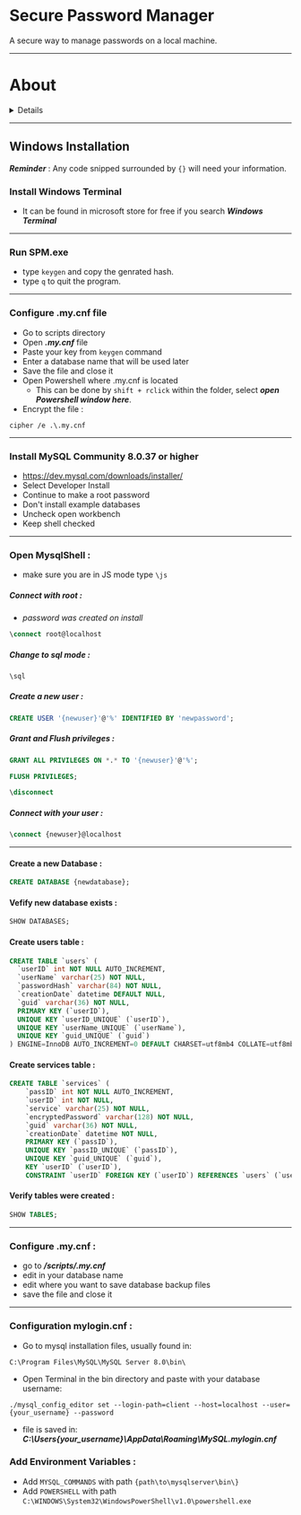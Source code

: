 # Secure Password Manager
A secure way to manage passwords on a local machine.

---
# About
<details>

### Passwords
***Plaintext passwords are never saved.***

**Account Passwords** (*master password*) : are hashed and salted then are stored to the localdatabase only accessible by that user.

**Service Passwords** : are symmetrically encrypted and are stored in the local database. They can only be decrpyted by confirming the master password of the user account.
</details>

---

## Windows Installation
***Reminder*** : Any code snipped surrounded by `{}` will need your information.

### Install Windows Terminal
- It can be found in microsoft store for free if you search ***Windows Terminal***

---

### Run SPM.exe
- type `keygen` and copy the genrated hash.
- type `q` to quit the program.

---

### Configure .my.cnf file
-  Go to scripts directory
-  Open ***.my.cnf*** file
-  Paste your key from `keygen` command
-  Enter a database name that will be used later
-  Save the file and close it
-  Open Powershell where .my.cnf is located
    - This can be done by `shift + rclick` within the folder, select ***open Powershell window here***.
-  Encrypt the file : 
```shell
cipher /e .\.my.cnf
``` 

---

### Install MySQL Community 8.0.37 or higher
- https://dev.mysql.com/downloads/installer/
- Select Developer Install
- Continue to make a root password
- Don't install example databases
- Uncheck open workbench
- Keep shell checked

---

### Open MysqlShell :
- make sure you are in JS mode type `\js`

##### Connect with root :
- *password was created on install*
```sql
\connect root@localhost
``` 
##### Change to sql mode :
```sql
\sql
```
##### Create a new user :
```sql
CREATE USER '{newuser}'@'%' IDENTIFIED BY 'newpassword';
```
##### Grant and Flush privileges :
```sql
GRANT ALL PRIVILEGES ON *.* TO '{newuser}'@'%';
```
```sql
FLUSH PRIVILEGES;
```
```sql
\disconnect
```

##### Connect with your user :
```sql
\connect {newuser}@localhost
```

---

#### Create a new Database :
```sql
CREATE DATABASE {newdatabase};
```

#### Vefify new database exists : 
```sql
SHOW DATABASES;
```   

#### Create users table :
```sql
CREATE TABLE `users` (
  `userID` int NOT NULL AUTO_INCREMENT,
  `userName` varchar(25) NOT NULL,
  `passwordHash` varchar(84) NOT NULL,
  `creationDate` datetime DEFAULT NULL,
  `guid` varchar(36) NOT NULL,
  PRIMARY KEY (`userID`),
  UNIQUE KEY `userID_UNIQUE` (`userID`),
  UNIQUE KEY `userName_UNIQUE` (`userName`),
  UNIQUE KEY `guid_UNIQUE` (`guid`)
) ENGINE=InnoDB AUTO_INCREMENT=0 DEFAULT CHARSET=utf8mb4 COLLATE=utf8mb4_0900_ai_ci;
```
#### Create services table :
```sql
CREATE TABLE `services` (
    `passID` int NOT NULL AUTO_INCREMENT,
    `userID` int NOT NULL,
    `service` varchar(25) NOT NULL,
    `encryptedPassword` varchar(128) NOT NULL,
    `guid` varchar(36) NOT NULL,
    `creationDate` datetime NOT NULL,
    PRIMARY KEY (`passID`),
    UNIQUE KEY `passID_UNIQUE` (`passID`),
    UNIQUE KEY `guid_UNIQUE` (`guid`),
    KEY `userID` (`userID`),
    CONSTRAINT `userID` FOREIGN KEY (`userID`) REFERENCES `users` (`userID`) ON DELETE CASCADE) ENGINE=InnoDB DEFAULT CHARSET=utf8mb4 COLLATE=utf8mb4_0900_ai_ci;
```
#### Verify tables were created :

```sql
SHOW TABLES;
```

---

### Configure .my.cnf :
- go to ***/scripts/.my.cnf***
- edit in your database name
- edit where you want to save database backup files
- save the file and close it

--- 

### Configuration mylogin.cnf :
- Go to mysql installation files, usually found in: 
```
C:\Program Files\MySQL\MySQL Server 8.0\bin\
```
- Open Terminal in the bin directory and paste with your database username:
```shell
./mysql_config_editor set --login-path=client --host=localhost --user={your_username} --password
```
- file is saved in: ***C:\Users\{your_username}\AppData\Roaming\MySQL\.mylogin.cnf***

### Add Environment Variables :
- Add `MYSQL_COMMANDS` with path `{path\to\mysqlserver\bin\}`
- Add `POWERSHELL` with path `C:\WINDOWS\System32\WindowsPowerShell\v1.0\powershell.exe`
